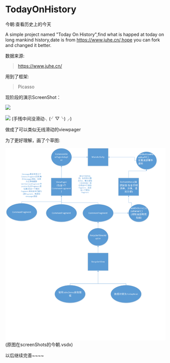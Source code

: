 # TodayOnHistory
今朝:查看历史上的今天


A simple project named "Today On History",find what is happed at today on long mankind history,date is from https://www.juhe.cn/,hope you can fork and changed it better.


数据来源:
>https://www.juhe.cn/

用到了框架:
>Picasso

现阶段的演示ScreenShot：

![](screenShots/demo.gif)

![](screenShots/demo2.gif)
(手残中间没滑动╮(╯▽╰)╭)

做成了可以类似无线滑动的viewpager


为了更好理解，画了个草图:

![这里写图片描述](screenShots/todayHistory.png)(原图在screenShots的今朝.vsdx)

以后继续完善~~~~
